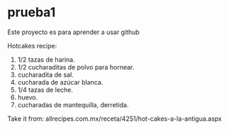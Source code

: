 # prueba1
Este proyecto es para aprender a usar github 

Hotcakes recipe:
1. 1/2 tazas de harina.
2. 1/2 cucharaditas de polvo para hornear.
3. cucharadita de sal.
4. cucharada de azúcar blanca.
5. 1/4 tazas de leche.
6. huevo.
7. cucharadas de mantequilla, derretida.

Take it from: allrecipes.com.mx/receta/4251/hot-cakes-a-la-antigua.aspx

